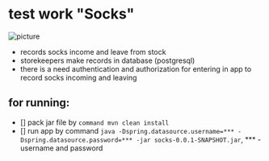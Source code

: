 # **test work "Socks"**
![picture](https://fiverr-res.cloudinary.com/t_main1,q_auto,f_auto/gigs/332034478/original/7e3001346df50408cc372fa3b7db107f9f0d3aba.jpg)
- records socks income and leave from stock
- storekeepers make records in database (postgresql)
- there is a need authentication and authorization for entering in app to record socks incoming and leaving

## for running:
- [] pack jar file by ```command mvn clean install```
- [] run app by command ```java -Dspring.datasource.username=*** -Dspring.datasource.password=*** -jar socks-0.0.1-SNAPSHOT.jar```, *** - username and password

